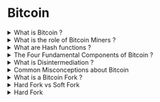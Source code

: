 # Bitcoin


<details>
<summary> What is Bitcoin ? </summary>
<br/>

Bitcoin is a decentralized digital currency and blockchain is a technology that underlies Bitcoin which enables the transfer of a digital asset securely over the Internet. 
  
---
</details>

<details>
<summary> What is the role of Bitcoin Miners  ? </summary>
<br/>

A group of people are called miners, who process and confirm bitcoin transactions using powerful bitcoin mining computers which solve cryptography math problems because of which they are rewarded in Bitcoin.

Their key role is to build the blockchain of records that forms the Bitcoin ledger.
  
---
</details>

<details>
<summary> What are Hash functions  ? </summary>
<br/>

A hash function is any function that can be used to map data of arbitrary size to fixed-size values. The values returned by a hash function are called hash values, hash codes, digests, or simply hashes. The values are usually used to index a fixed-size table called a hash table.
A function that converts a given big phone number to a small practical integer value. The mapped integer value is used as an index in the hash table. In simple terms, a hash function maps a big number or string to a small integer that can be used as the index in the hash table. 

Blocks in a Blockchain are linked to each other through the process of cryptographic hashing. Each block is cryptographically hashed and includes the hash from the previous block as part of the hash, this makes it very easy to see if anyone has tampered with any block as changing the value of a hash for a block will automatically "break the chain" and make all the blocks after that block invalid.
  
---
</details>

<details>
<summary> The Four Fundamental Components of Bitcoin  ? </summary>
<br/>

* Software
* Cryptography
* Hardware
* Miners (Gaming Theory)
 
* Bitcoin software creates the task and than give to the miners to solve it!
* This task or challenge will take approximately 10 minutes to be completed!
* Every single miner starts to find that Nonce which will validate the hash of block
* At a moment One of the miner with higher speed and great hardware specs will win the match but the match will go till 10 minutes.
* No one is loser!
* All the community will start verifying that block which is mined by the winner.
* It will end up by being the new block that will be added to blockchain.
* This is both competition and co-opetition .
* Winner will be paid by 12.5 Btc and that's how new bitcoin is created!
  
![image](https://user-images.githubusercontent.com/11299574/142675891-c2b4dcd3-bec8-4b80-b962-3647f97fd799.png)

  
---
</details>

<details>
<summary> What is Disintermediation ? </summary>
<br/>

Disintermediation is the process of reducing or eliminating intermediaries (i.e.. "middle-men") between parties in a transaction. The fact that Bitcoin enables the exchange of value between two parties directly over the Internet without requiring the services of a bank or some other institution is an example of disintermediation.
  
---
</details>

<details>
<summary> Common Misconceptions about Bitcoin </summary>
<br/>

#1: Bitcoin is used only for speculation.
#2: Bitcoin wastes energy. 
#3: Bitcoin is too volatile to be a store of value. 
#4: Governments will kill Bitcoin. 
#5: Other cryptocurrencies are dilutive to Bitcoin.  

---
</details>

<details>
<summary> What is a Bitcoin Fork ? </summary>
<br/>

Bitcoin forks are defined variantly as changes in the protocol of the bitcoin network or as the situations that occur "when two or more blocks have the same block height". A fork influences the validity of the rules. ... Forks require consensus to be resolved or else a permanent split emerges.

---
</details>

<details>
<summary> Hard Fork vs Soft Fork </summary>
<br/>

Hard Fork - Introduces a change that forces everyone to upgrade.
Soft For - Introduces change that is backwards compatible. Doesn't need upgrade.

---
</details>

<details>
<summary> Hard Fork </summary>
<br/>

![Infographic-Hard-Fork-Guide](https://user-images.githubusercontent.com/11299574/142736878-3110138c-91c3-4f78-8230-ba5cf211d051.png)

---
</details>
